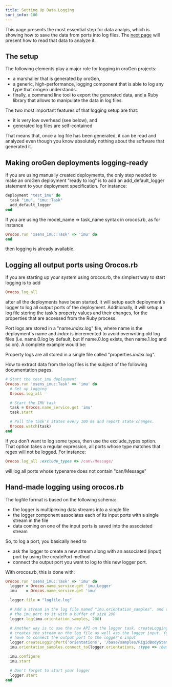 ```yaml
---
title: Setting Up Data Logging
sort_info: 100
---
```


This page presents the most essential step for data analyis, which is showing how to save the data from ports into log files. The [next
page](reading_logfiles.html) will present how to read that data to analyze it.

The setup
---------
The following elements play a major role for logging in oroGen projects:

 * a marshaller that is generated by oroGen,
 * a generic, high-performance, logging component that is able to log
   any type that orogen understands.
 * finally, a command line tool to export the generated data, and a Ruby library that allows to manipulate the data in log files.

The two most important features of that logging setup are that:
  * it is very low overhead (see below), and 
  * generated log files are self-contained
 
That means that, once a log file has been generated, it can be read and analyzed even though you know absolutely nothing about the software that generated it.

Making oroGen deployments logging-ready
---------------------------------------
If you are using manually created deployments, the only step needed to make an
oroGen deployment "ready to log" is to add an add_default_logger statement to
your deployment specification. For instance:

~~~ ruby
deployment "test_imu" do
  task "imu", "imu::Task"
  add_default_logger
end
~~~

If you are using the model_name => task_name syntax in orocos.rb, as for
instance

~~~ ruby
Orocos.run 'xsens_imu::Task' => 'imu' do
end
~~~

then logging is already available.

Logging all output ports using Orocos.rb
----------------------------------------
If you are starting up your system using orocos.rb, the
simplest way to start logging is to add

~~~ ruby
Orocos.log_all
~~~

after all the deployments have been started. It will setup each deployment's
logger to log all output ports of the deployment. Additionally, it will setup a
log file storing the task's property values and their changes, for the
properties that are accessed from the Ruby process.

Port logs are stored in a "name._index_.log" file, where name is the
deployment's name and _index_ is incremented to avoid overwriting old log files
(i.e. name.0.log by default, but if name.0.log exists, then name.1.log and so
on). A complete example would be:

Property logs are all stored in a single file called "properties._index_.log".

How to extract data from the log files is the subject of the following
documentation pages.

~~~ ruby
# Start the test_imu deployment
Orocos.run 'xsens_imu::Task' => 'imu' do
  # Set up logging
  Orocos.log_all

  # Start the IMU task
  task = Orocos.name_service.get 'imu'
  task.start

  # Poll the task's states every 100 ms and report state changes.
  Orocos.watch(task)
end
~~~

If you don't want to log some types, then use the exclude_types option. That
option takes a regular expression, all ports whose type matches that regex will
not be logged. For instance:

~~~ ruby
Orocos.log_all :exclude_types => /can\/Message/
~~~

will log all ports whose typename does not contain "can/Message"

Hand-made logging using orocos.rb
---------------------------------
The logfile format is based on the following schema:
 * the logger is multiplexing data streams into a
single file
 * the logger component associates each of its input ports with a single stream in the file
 * data coming on one of the input ports is saved into the associated stream

So, to log a port, you basically need to

 * ask the logger to create a new stream along with an associated (input) port by using the createPort method
 * connect the output port you want to log to this new logger port.

With orocos.rb, this is done with:

~~~ ruby
Orocos.run 'xsens_imu::Task' => 'imu' do
  logger = Orocos.name_service.get 'imu_Logger'
  imu    = Orocos.name_service.get 'imu'

  logger.file = "logfile.log"

  # Add a stream in the log file named "imu.orientation_samples", and connect
  # the imu port to it with a buffer of size 200
  logger.log(imu.orientation_samples, 200)

  # Another way is to use the raw API on the logger task. createLoggingPort
  # creates the stream on the log file as well ass the logger input. You just
  # have to connect the output port to the logger's input
  logger.createLoggingPort('orientations', '/base/samples/RigidBodyState', [])
  imu.orientation_samples.connect_to(logger.orientations, :type => :buffer, :size => 200)

  imu.configure
  imu.start

  # Don't forget to start your logger
  logger.start
end
~~~

